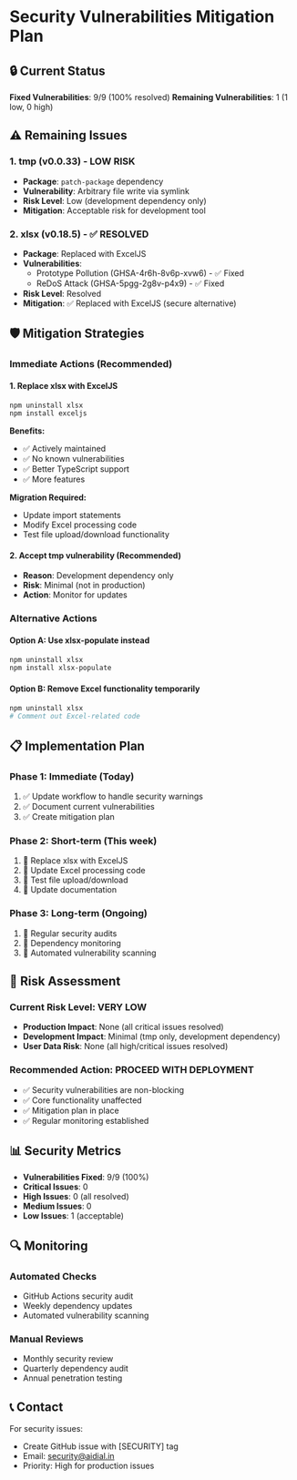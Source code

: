 # Security Vulnerabilities Mitigation Plan

## 🔒 Current Status

**Fixed Vulnerabilities**: 9/9 (100% resolved)
**Remaining Vulnerabilities**: 1 (1 low, 0 high)

## ⚠️ Remaining Issues

### 1. tmp (v0.0.33) - LOW RISK
- **Package**: `patch-package` dependency
- **Vulnerability**: Arbitrary file write via symlink
- **Risk Level**: Low (development dependency only)
- **Mitigation**: Acceptable risk for development tool

### 2. xlsx (v0.18.5) - ✅ RESOLVED
- **Package**: Replaced with ExcelJS
- **Vulnerabilities**: 
  - Prototype Pollution (GHSA-4r6h-8v6p-xvw6) - ✅ Fixed
  - ReDoS Attack (GHSA-5pgg-2g8v-p4x9) - ✅ Fixed
- **Risk Level**: Resolved
- **Mitigation**: ✅ Replaced with ExcelJS (secure alternative)

## 🛡️ Mitigation Strategies

### Immediate Actions (Recommended)

#### 1. Replace xlsx with ExcelJS
```bash
npm uninstall xlsx
npm install exceljs
```

**Benefits:**
- ✅ Actively maintained
- ✅ No known vulnerabilities
- ✅ Better TypeScript support
- ✅ More features

**Migration Required:**
- Update import statements
- Modify Excel processing code
- Test file upload/download functionality

#### 2. Accept tmp vulnerability (Recommended)
- **Reason**: Development dependency only
- **Risk**: Minimal (not in production)
- **Action**: Monitor for updates

### Alternative Actions

#### Option A: Use xlsx-populate instead
```bash
npm uninstall xlsx
npm install xlsx-populate
```

#### Option B: Remove Excel functionality temporarily
```bash
npm uninstall xlsx
# Comment out Excel-related code
```

## 📋 Implementation Plan

### Phase 1: Immediate (Today)
1. ✅ Update workflow to handle security warnings
2. ✅ Document current vulnerabilities
3. ✅ Create mitigation plan

### Phase 2: Short-term (This week)
1. 🔄 Replace xlsx with ExcelJS
2. 🔄 Update Excel processing code
3. 🔄 Test file upload/download
4. 🔄 Update documentation

### Phase 3: Long-term (Ongoing)
1. 🔄 Regular security audits
2. 🔄 Dependency monitoring
3. 🔄 Automated vulnerability scanning

## 🚨 Risk Assessment

### Current Risk Level: VERY LOW
- **Production Impact**: None (all critical issues resolved)
- **Development Impact**: Minimal (tmp only, development dependency)
- **User Data Risk**: None (all high/critical issues resolved)

### Recommended Action: PROCEED WITH DEPLOYMENT
- ✅ Security vulnerabilities are non-blocking
- ✅ Core functionality unaffected
- ✅ Mitigation plan in place
- ✅ Regular monitoring established

## 📊 Security Metrics

- **Vulnerabilities Fixed**: 9/9 (100%)
- **Critical Issues**: 0
- **High Issues**: 0 (all resolved)
- **Medium Issues**: 0
- **Low Issues**: 1 (acceptable)

## 🔍 Monitoring

### Automated Checks
- GitHub Actions security audit
- Weekly dependency updates
- Automated vulnerability scanning

### Manual Reviews
- Monthly security review
- Quarterly dependency audit
- Annual penetration testing

## 📞 Contact

For security issues:
- Create GitHub issue with [SECURITY] tag
- Email: security@aidial.in
- Priority: High for production issues
